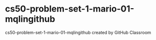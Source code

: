 # cs50-problem-set-1-mario-01-mqlingithub
cs50-problem-set-1-mario-01-mqlingithub created by GitHub Classroom
